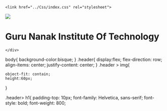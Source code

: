 <!DOCTYPE html>
<html lang="en">
<head>
    <meta charset="UTF-8">
    <meta http-equiv="X-UA-Compatible" content="IE=edge">
    <meta name="viewport" content="width=device-width, initial-scale=1.0">
    <title>Document</title>

    <link href="../Css/index.css" rel="stylesheet">
</head>
<body>
    <div class="header">
        <img src="../images/gnitLogo.png">
        <h1>Guru Nanak Institute Of Technology</h1>        

    </div>




body{
    background-color:bisque;
}
.header{
    display:flex;
    flex-direction: row;
    align-items: center;
    justify-content: center;
}
.header > img{

    object-fit: contain;
    height:60px;
}

.header> h1{
    padding-top: 10px;
    font-family: Helvetica, sans-serif;
    font-style: bold;
    font-weight: 800;
